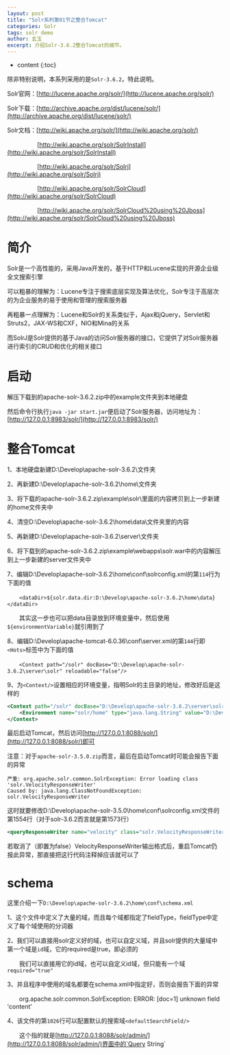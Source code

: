 ```yaml
---
layout: post
title: "Solr系列第01节之整合Tomcat"
categories: Solr
tags: solr demo
author: 玄玉
excerpt: 介绍Solr-3.6.2整合Tomcat的细节。
---
```


* content
{:toc}


除非特别说明，本系列采用的是`Solr-3.6.2`，特此说明。

Solr官网：[http://lucene.apache.org/solr/](http://lucene.apache.org/solr/)

Solr下载：[http://archive.apache.org/dist/lucene/solr/](http://archive.apache.org/dist/lucene/solr/)

Solr文档：[http://wiki.apache.org/solr/](http://wiki.apache.org/solr/)

　　　　　[http://wiki.apache.org/solr/SolrInstall](http://wiki.apache.org/solr/SolrInstall)

　　　　　[http://wiki.apache.org/solr/Solrj](http://wiki.apache.org/solr/Solrj)

　　　　　[http://wiki.apache.org/solr/SolrCloud](http://wiki.apache.org/solr/SolrCloud)

　　　　　[http://wiki.apache.org/solr/SolrCloud%20using%20Jboss](http://wiki.apache.org/solr/SolrCloud%20using%20Jboss)

# 简介

Solr是一个高性能的，采用Java开发的，基于HTTP和Lucene实现的开源企业级全文搜索引擎

可以粗暴的理解为：Lucene专注于搜索底层实现及算法优化，Solr专注于高层次的为企业服务的易于使用和管理的搜索服务器

再粗暴一点理解为：Lucene和Solr的关系类似于，Ajax和jQuery，Servlet和Struts2，JAX-WS和CXF，NIO和Mina的关系

而SolrJ是Solr提供的基于Java的访问Solr服务器的接口，它提供了对Solr服务器进行索引的CRUD和优化的相关接口

# 启动

解压下载到的apache-solr-3.6.2.zip中的example文件夹到本地硬盘

然后命令行执行`java -jar start.jar`便启动了Solr服务器，访问地址为：[http://127.0.0.1:8983/solr/](http://127.0.0.1:8983/solr/)

# 整合Tomcat

1、本地硬盘新建D:\Develop\apache-solr-3.6.2\文件夹

2、再新建D:\Develop\apache-solr-3.6.2\home\文件夹

3、将下载的apache-solr-3.6.2.zip\example\solr\里面的内容拷贝到上一步新建的home文件夹中

4、清空D:\Develop\apache-solr-3.6.2\home\data\文件夹里的内容

5、再新建D:\Develop\apache-solr-3.6.2\server\文件夹

6、将下载到的apache-solr-3.6.2.zip\example\webapps\solr.war中的内容解压到上一步新建的server文件夹中

7、编辑D:\Develop\apache-solr-3.6.2\home\conf\solrconfig.xml的第`114`行为下面的值

　　`<dataDir>${solr.data.dir:D:\Develop\apache-solr-3.6.2\home\data}</dataDir>`

　　其实这一步也可以把data目录放到环境变量中，然后使用`${environmentVariable}`就引用到了

8、编辑D:\Develop\apache-tomcat-6.0.36\conf\server.xml的第`144`行即`<Hots>`标签中为下面的值

　　`<Context path="/solr" docBase="D:\Develop\apache-solr-3.6.2\server\solr" reloadable="false"/>`

9、为`<Context/>`设置相应的环境变量，指明Solr的主目录的地址，修改好后是这样的

```xml
<Context path="/solr" docBase="D:\Develop\apache-solr-3.6.2\server\solr" reloadable="false">
    <Environment name="solr/home" type="java.lang.String" value="D:\Develop\apache-solr-3.6.2\home" override="true"/>
</Context>
```

最后启动Tomcat，然后访问[http://127.0.0.1:8088/solr/](http://127.0.0.1:8088/solr/)即可

注意：对于`apache-solr-3.5.0.zip`而言，最后在启动Tomcat时可能会报告下面的异常

```
严重: org.apache.solr.common.SolrException: Error loading class 'solr.VelocityResponseWriter'
Caused by: java.lang.ClassNotFoundException: solr.VelocityResponseWriter
```

这时就要修改D:\Develop\apache-solr-3.5.0\home\conf\solrconfig.xml文件的第1554行（对于solr-3.6.2而言就是第1573行）

```xml
<queryResponseWriter name="velocity" class="solr.VelocityResponseWriter" enable="${solr.velocity.enable:false}"/>
```

若取消了（即置为false）VelocityResponseWriter输出格式后，重启Tomcat仍报此异常，那直接把这行代码注释掉应该就可以了

# schema

这里介绍一下`D:\Develop\apache-solr-3.6.2\home\conf\schema.xml`

1、这个文件中定义了大量的域，而且每个域都指定了fieldType，fieldType中定义了每个域使用的分词器

2、我们可以直接用solr定义好的域，也可以自定义域，并且solr提供的大量域中第一个域是`id`域，它的required是true，即必须的

　　我们可以直接用它的id域，也可以自定义id域，但只能有一个域`required="true"`

3、并且程序中使用的域名都要在schema.xml中指定好，否则会报告下面的异常

　　org.apache.solr.common.SolrException: ERROR: [doc=1] unknown field 'content'

4、该文件的第`1026`行可以配置默认的搜索域`<defaultSearchField/>`

　　这个指的就是[http://127.0.0.1:8088/solr/admin/](http://127.0.0.1:8088/solr/admin/)界面中的`Query String`